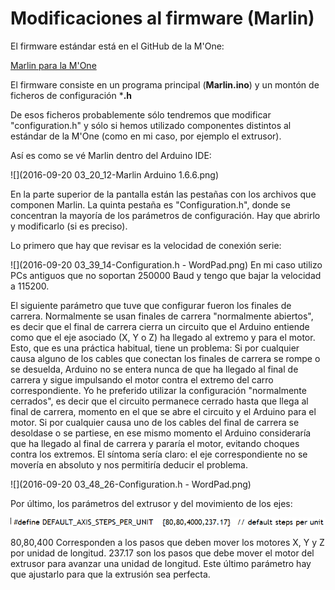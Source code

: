 # Modificaciones al firmware (Marlin)

El firmware estándar está en el GitHub de la M'One:

  [Marlin para la M'One](https://github.com/M-Prime/M_Prime_One/tree/master/firmware/Marlin)
  
El firmware consiste en un programa principal (**Marlin.ino**) y un montón de ficheros de configuración ***.h**

De esos ficheros probablemente sólo tendremos que modificar "configuration.h" y sólo si hemos utilizado componentes distintos al estándar de la M'One (como en mi caso, por ejemplo el extrusor).

Así es como se vé Marlin dentro del Arduino IDE:

![](2016-09-20 03_20_12-Marlin Arduino 1.6.6.png)

En la parte superior de la pantalla están las pestañas con los archivos que componen Marlin. La quinta pestaña es "Configuration.h", donde se concentran la mayoría de los parámetros de configuración. Hay que abrirlo y modificarlo (si es preciso).

Lo primero que hay que revisar es la velocidad de conexión serie:

![](2016-09-20 03_39_14-Configuration.h - WordPad.png)
En mi caso utilizo PCs antiguos que no soportan 250000 Baud y tengo que bajar la velocidad a 115200.

El siguiente parámetro que tuve que configurar fueron los finales de carrera. Normalmente se usan finales de carrera "normalmente abiertos", es decir que el final de carrera cierra un circuito que el Arduino entiende como que el eje asociado (X, Y o Z) ha llegado al extremo y para el motor.
Esto, que es una práctica habitual, tiene un problema: Si por cualquier causa alguno de los cables que conectan los finales de carrera se rompe o se desuelda, Arduino no se entera nunca de que ha llegado al final de carrera y sigue impulsando el motor contra el extremo del carro correspondiente.
Yo he preferido utilizar la configuración "normalmente cerrados", es decir que el circuito permanece cerrado hasta que llega al final de carrera, momento en el que se abre el circuito y el Arduino para el motor. Si por cualquier causa uno de los cables del final de carrera se desoldase o se partiese, en ese mismo momento el Arduino consideraría que ha llegado al final de carrera y pararía el motor, evitando choques contra los extremos.
El síntoma sería claro: el eje correspondiente no se movería en absoluto y nos permitiría deducir el problema.

![](2016-09-20 03_48_26-Configuration.h - WordPad.png)

Por último, los parámetros del extrusor y del movimiento de los ejes:

![](steps_per_unit.png)

80,80,400 Corresponden a los pasos que deben mover los motores X, Y y Z por unidad de longitud. 237.17 son los pasos que debe mover el motor del extrusor para avanzar una unidad de longitud. Este último parámetro hay que ajustarlo para que la extrusión sea perfecta.


